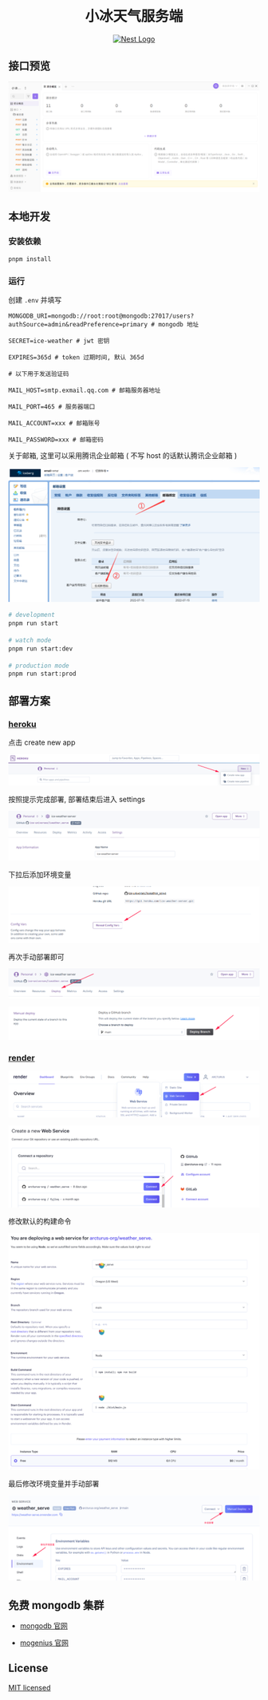 <div align="center">
  <h1>小冰天气服务端</h1>
  <a href="http://nestjs.com/" target="blank">
    <img src="https://nestjs.com/img/logo-small.svg" width="200" alt="Nest Logo" />
  </a>
</div>

## 接口预览

![image-20230124122401353](/assets/image-20230124122401353.png)

## 本地开发

### 安装依赖

```bash
pnpm install
```

### 运行

创建 `.env` 并填写

```
MONGODB_URI=mongodb://root:root@mongodb:27017/users?authSource=admin&readPreference=primary # mongodb 地址

SECRET=ice-weather # jwt 密钥

EXPIRES=365d # token 过期时间, 默认 365d

# 以下用于发送验证码

MAIL_HOST=smtp.exmail.qq.com # 邮箱服务器地址

MAIL_PORT=465 # 服务器端口

MAIL_ACCOUNT=xxx # 邮箱账号

MAIL_PASSWORD=xxx # 邮箱密码
```

关于邮箱, 这里可以采用腾讯企业邮箱 ( 不写 host 的话默认腾讯企业邮箱 )

![image-20230124122451484](/assets/image-20230124122451484.png)

```bash
# development
pnpm run start

# watch mode
pnpm run start:dev

# production mode
pnpm run start:prod
```

## 部署方案

### [heroku](https://dashboard.heroku.com)

点击 create new app

![image-20230124122947384](/assets/image-20230124122947384.png)

按照提示完成部署, 部署结束后进入 settings

![image-20230124123141831](/assets/image-20230124123141831.png)

下拉后添加环境变量

![image-20230124123834239](/assets/image-20230124123834239.png)

再次手动部署即可

![image-20230124123910144](/assets/image-20230124123910144.png)

![image-20230124123932248](/assets/image-20230124123932248.png)

### [render](https://render.com)

![image-20230124124141929](/assets/image-20230124124141929.png)

![image-20230124124216752](/assets/image-20230124124216752.png)

修改默认的构建命令

![image-20230124124550887](/assets/image-20230124124550887.png)

最后修改环境变量并手动部署

![image-20230124124810539](/assets/image-20230124124810539.png)

## 免费 mongodb 集群

- [mongodb 官网](https://cloud.mongodb.com)

- [mogenius 官网](https://mogenius.com)

## License

[MIT licensed](LICENSE)
